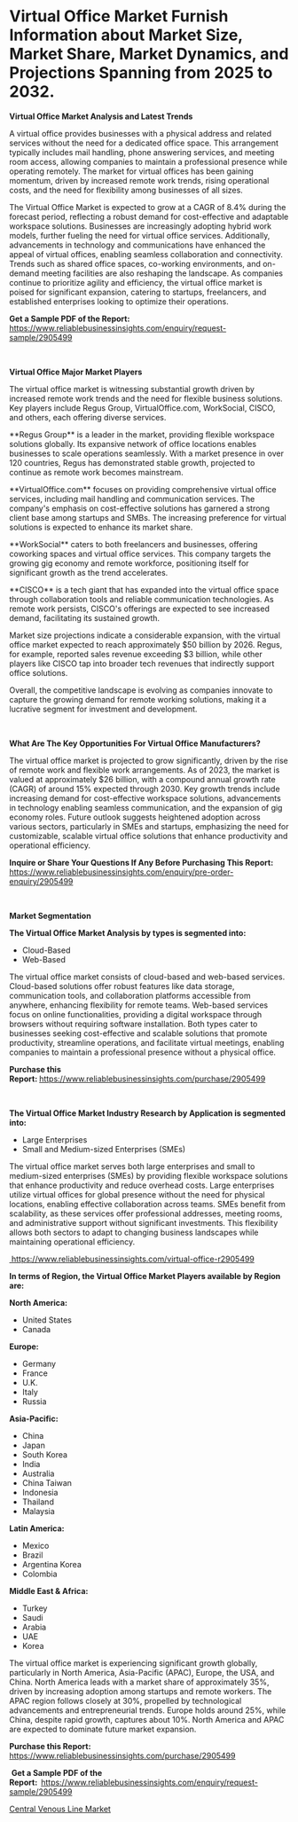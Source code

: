 <p><h1>Virtual Office Market Furnish Information about Market Size, Market Share, Market Dynamics, and Projections Spanning from 2025 to 2032.</h1></p><p><strong>Virtual Office Market Analysis and Latest Trends</strong></p>
<p><p>A virtual office provides businesses with a physical address and related services without the need for a dedicated office space. This arrangement typically includes mail handling, phone answering services, and meeting room access, allowing companies to maintain a professional presence while operating remotely. The market for virtual offices has been gaining momentum, driven by increased remote work trends, rising operational costs, and the need for flexibility among businesses of all sizes.</p><p>The Virtual Office Market is expected to grow at a CAGR of 8.4% during the forecast period, reflecting a robust demand for cost-effective and adaptable workspace solutions. Businesses are increasingly adopting hybrid work models, further fueling the need for virtual office services. Additionally, advancements in technology and communications have enhanced the appeal of virtual offices, enabling seamless collaboration and connectivity. Trends such as shared office spaces, co-working environments, and on-demand meeting facilities are also reshaping the landscape. As companies continue to prioritize agility and efficiency, the virtual office market is poised for significant expansion, catering to startups, freelancers, and established enterprises looking to optimize their operations.</p></p>
<p><strong>Get a Sample PDF of the Report:&nbsp;</strong> <a href="https://www.reliablebusinessinsights.com/enquiry/request-sample/2905499?utm_campaign=97&utm_medium=2&utm_source=Github&utm_content=ia&utm_term=12032025&utm_id=virtual-office">https://www.reliablebusinessinsights.com/enquiry/request-sample/2905499</a></p>
<p>&nbsp;</p>
<p><strong>Virtual Office Major Market Players</strong></p>
<p><p>The virtual office market is witnessing substantial growth driven by increased remote work trends and the need for flexible business solutions. Key players include Regus Group, VirtualOffice.com, WorkSocial, CISCO, and others, each offering diverse services.</p><p>**Regus Group** is a leader in the market, providing flexible workspace solutions globally. Its expansive network of office locations enables businesses to scale operations seamlessly. With a market presence in over 120 countries, Regus has demonstrated stable growth, projected to continue as remote work becomes mainstream. </p><p>**VirtualOffice.com** focuses on providing comprehensive virtual office services, including mail handling and communication services. The company's emphasis on cost-effective solutions has garnered a strong client base among startups and SMBs. The increasing preference for virtual solutions is expected to enhance its market share.</p><p>**WorkSocial** caters to both freelancers and businesses, offering coworking spaces and virtual office services. This company targets the growing gig economy and remote workforce, positioning itself for significant growth as the trend accelerates. </p><p>**CISCO** is a tech giant that has expanded into the virtual office space through collaboration tools and reliable communication technologies. As remote work persists, CISCO's offerings are expected to see increased demand, facilitating its sustained growth.</p><p>Market size projections indicate a considerable expansion, with the virtual office market expected to reach approximately $50 billion by 2026. Regus, for example, reported sales revenue exceeding $3 billion, while other players like CISCO tap into broader tech revenues that indirectly support office solutions.</p><p>Overall, the competitive landscape is evolving as companies innovate to capture the growing demand for remote working solutions, making it a lucrative segment for investment and development.</p></p>
<p>&nbsp;</p>
<p><strong>What Are The Key Opportunities For Virtual Office Manufacturers?</strong></p>
<p><p>The virtual office market is projected to grow significantly, driven by the rise of remote work and flexible work arrangements. As of 2023, the market is valued at approximately $26 billion, with a compound annual growth rate (CAGR) of around 15% expected through 2030. Key growth trends include increasing demand for cost-effective workspace solutions, advancements in technology enabling seamless communication, and the expansion of gig economy roles. Future outlook suggests heightened adoption across various sectors, particularly in SMEs and startups, emphasizing the need for customizable, scalable virtual office solutions that enhance productivity and operational efficiency.</p></p>
<p><strong>Inquire or Share Your Questions If Any Before Purchasing This Report:</strong> <a href="https://www.reliablebusinessinsights.com/enquiry/pre-order-enquiry/2905499?utm_campaign=97&utm_medium=2&utm_source=Github&utm_content=ia&utm_term=12032025&utm_id=virtual-office">https://www.reliablebusinessinsights.com/enquiry/pre-order-enquiry/2905499</a></p>
<p>&nbsp;</p>
<p><strong>Market Segmentation</strong></p>
<p><strong>The Virtual Office Market Analysis by types is segmented into:</strong></p>
<p><ul><li>Cloud-Based</li><li>Web-Based</li></ul></p>
<p><p>The virtual office market consists of cloud-based and web-based services. Cloud-based solutions offer robust features like data storage, communication tools, and collaboration platforms accessible from anywhere, enhancing flexibility for remote teams. Web-based services focus on online functionalities, providing a digital workspace through browsers without requiring software installation. Both types cater to businesses seeking cost-effective and scalable solutions that promote productivity, streamline operations, and facilitate virtual meetings, enabling companies to maintain a professional presence without a physical office.</p></p>
<p><strong>Purchase this Report:&nbsp;</strong><a href="https://www.reliablebusinessinsights.com/purchase/2905499?utm_campaign=97&utm_medium=2&utm_source=Github&utm_content=ia&utm_term=12032025&utm_id=virtual-office">https://www.reliablebusinessinsights.com/purchase/2905499</a></p>
<p>&nbsp;</p>
<p><strong>The Virtual Office Market Industry Research by Application is segmented into:</strong></p>
<p><ul><li>Large Enterprises</li><li>Small and Medium-sized Enterprises (SMEs)</li></ul></p>
<p><p>The virtual office market serves both large enterprises and small to medium-sized enterprises (SMEs) by providing flexible workspace solutions that enhance productivity and reduce overhead costs. Large enterprises utilize virtual offices for global presence without the need for physical locations, enabling effective collaboration across teams. SMEs benefit from scalability, as these services offer professional addresses, meeting rooms, and administrative support without significant investments. This flexibility allows both sectors to adapt to changing business landscapes while maintaining operational efficiency.</p></p>
<p><a href="https://www.reliablebusinessinsights.com/virtual-office-r2905499?utm_campaign=97&utm_medium=2&utm_source=Github&utm_content=ia&utm_term=12032025&utm_id=virtual-office">&nbsp;https://www.reliablebusinessinsights.com/virtual-office-r2905499</a></p>
<p><strong>In terms of Region, the Virtual Office Market Players available by Region are:</strong></p>
<p>
    <p> <strong> North America: </strong>
        <ul>
            <li>United States</li>
            <li>Canada</li>
        </ul>
        </p> 
    <p> <strong> Europe: </strong>
        <ul>
            <li>Germany</li>
            <li>France</li>
            <li>U.K.</li>
            <li>Italy</li>
            <li>Russia</li>
        </ul>
        </p> 
    <p> <strong> Asia-Pacific: </strong>
        <ul>
            <li>China</li>
            <li>Japan</li>
            <li>South Korea</li>
            <li>India</li>
            <li>Australia</li>
            <li>China Taiwan</li>
            <li>Indonesia</li>
            <li>Thailand</li>
            <li>Malaysia</li>
        </ul>
        </p> 
    <p> <strong> Latin America: </strong>
        <ul>
            <li>Mexico</li>
            <li>Brazil</li>
            <li>Argentina Korea</li>
            <li>Colombia</li>
        </ul>
        </p> 
    <p> <strong> Middle East & Africa: </strong>
        <ul>
            <li>Turkey</li>
            <li>Saudi</li>
            <li>Arabia</li>
            <li>UAE</li>
            <li>Korea</li>
        </ul>
    </p>
    </p>
<p><p>The virtual office market is experiencing significant growth globally, particularly in North America, Asia-Pacific (APAC), Europe, the USA, and China. North America leads with a market share of approximately 35%, driven by increasing adoption among startups and remote workers. The APAC region follows closely at 30%, propelled by technological advancements and entrepreneurial trends. Europe holds around 25%, while China, despite rapid growth, captures about 10%. North America and APAC are expected to dominate future market expansion.</p></p>
<p><strong>Purchase this Report: </strong><a href="https://www.reliablebusinessinsights.com/purchase/2905499?utm_campaign=97&utm_medium=2&utm_source=Github&utm_content=ia&utm_term=12032025&utm_id=virtual-office">https://www.reliablebusinessinsights.com/purchase/2905499</a></p>
<p>&nbsp;<strong>Get a Sample PDF of the Report:&nbsp;&nbsp;</strong><a href="https://www.reliablebusinessinsights.com/enquiry/request-sample/2905499?utm_campaign=97&utm_medium=2&utm_source=Github&utm_content=ia&utm_term=12032025&utm_id=virtual-office">https://www.reliablebusinessinsights.com/enquiry/request-sample/2905499</a></p>
<p><strong></strong></p>
<p><p><a href="https://github.com/lazregaartun/Market-Research-Report-List-1/blob/main/central-venous-line-market.md?utm_campaign=97&utm_medium=2&utm_source=Github&utm_content=ia&utm_term=12032025&utm_id=virtual-office">Central Venous Line Market</a></p></p>